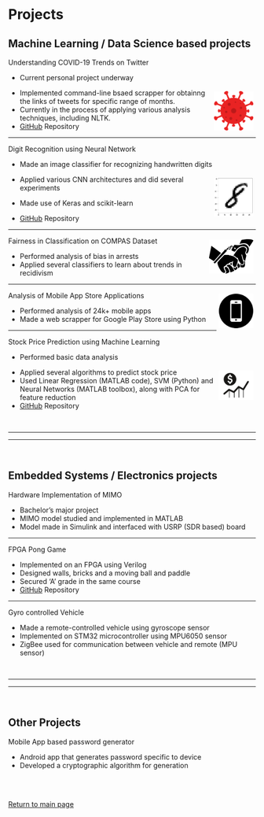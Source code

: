 # Projects

## Machine Learning / Data Science based projects

Understanding COVID-19 Trends on Twitter
* Current personal project underway
<img src="./images/virus_360px.png" align="right" style="margin:5px" width = "80">

* Implemented command-line bsaed scrapper for obtainng the links of tweets for specific range of months.
* Currently in the process of applying various analysis techniques, including NLTK.
* [GitHub](https://github.com/archity/covid-twitter-trends) Repository

---

Digit Recognition using Neural Network
* Made an image classifier for recognizing handwritten digits
<img src="./images/digit-eight.png" align="right" style="margin:5px" width = "80">

* Applied various CNN architectures and did several experiments
* Made use of Keras and scikit-learn

* [GitHub](https://github.com/archity/mnist-image-classifier) Repository


---

Fairness in Classification on COMPAS Dataset
<img src="./images/arrest.png" align="right" style="margin:5px" width = "90">

* Performed analysis of bias in arrests
* Applied several classifiers to learn about trends in recidivism

---

Analysis of Mobile App Store Applications
<img src="./images/mobile.png" align="right" style="margin:5px" width = "70">

* Performed analysis of 24k+ mobile apps
* Made a web scrapper for Google Play Store using Python

---

Stock Price Prediction using Machine Learning

* Performed basic data analysis
<img src="./images/stock-market.png" align="right" style="margin:5px" width = "70">

* Applied several algorithms to predict stock price
* Used Linear Regression (MATLAB code), SVM (Python) and Neural Networks (MATLAB toolbox), along with PCA for feature reduction
* [GitHub](https://github.com/archity/AML-Project) Repository

<br>

---
---

<br>

## Embedded Systems / Electronics projects

Hardware Implementation of MIMO
* Bachelor’s major project
* MIMO model studied and implemented in MATLAB
* Model made in Simulink and interfaced with USRP (SDR based) board

---

FPGA Pong Game
* Implemented on an FPGA using Verilog
* Designed walls, bricks and a moving ball and paddle
* Secured ‘A’ grade in the same course
* [GitHub](https://github.com/archity/Breakout-Game-Verilog) Repository

---

Gyro controlled Vehicle
* Made a remote-controlled vehicle using gyroscope sensor
* Implemented on STM32 microcontroller using MPU6050 sensor
* ZigBee used for communication between vehicle and remote (MPU sensor)

<br>

---
---

<br>

## Other Projects

Mobile App based password generator
* Android app that generates password specific to device
* Developed a cryptographic algorithm for generation

<br><br>

[Return to main page](./index.md)